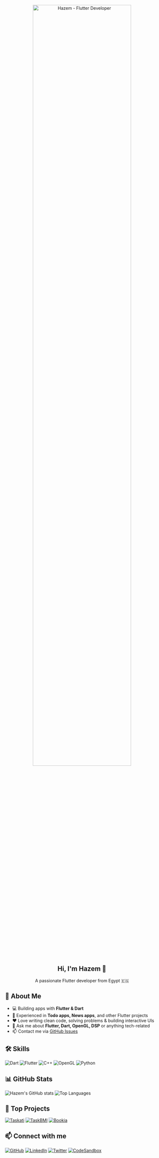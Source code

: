 <p align="center">
  <img width="80%" src="https://cdn.hashnode.com/res/hashnode/image/upload/v1594645715165/q01-kk5fR.png?w=1600&h=840&fit=crop&crop=entropy&auto=compress,format&format=webp" alt="Hazem - Flutter Developer">
</p>

<h2 align="center">Hi, I'm Hazem 👋</h2>
<p align="center">A passionate Flutter developer from Egypt 🇪🇬</p>

## 🚀 About Me
- 💻 Building apps with **Flutter & Dart**  
- 📱 Experienced in **Todo apps, News apps**, and other Flutter projects  
- ❤️ Love writing clean code, solving problems & building interactive UIs  
- 💬 Ask me about **Flutter, Dart, OpenGL, DSP** or anything tech-related  
- 📫 Contact me via [GitHub Issues](https://github.com/hazemmahmoudfathy/issues)

## 🛠 Skills
![Dart](https://img.shields.io/badge/Dart-0175C2?style=for-the-badge&logo=dart&logoColor=white)
![Flutter](https://img.shields.io/badge/Flutter-02569B?style=for-the-badge&logo=flutter&logoColor=white)
![C++](https://img.shields.io/badge/C++-00599C?style=for-the-badge&logo=c%2B%2B&logoColor=white)
![OpenGL](https://img.shields.io/badge/OpenGL-5586A4?style=for-the-badge&logo=opengl&logoColor=white)
![Python](https://img.shields.io/badge/Python-3776AB?style=for-the-badge&logo=python&logoColor=white)

## 📊 GitHub Stats
![Hazem's GitHub stats](https://github-readme-stats.vercel.app/api?username=hazemmahmoudf&show_icons=true&theme=radical)
![Top Languages](https://github-readme-stats.vercel.app/api/top-langs/?username=hazemmahmoudf&layout=compact&theme=radical)

## 📂 Top Projects
[![Taskati](https://github-readme-stats.vercel.app/api/pin/?username=hazemmahmoudf&repo=taskati&theme=radical)](https://github.com/hazemmahmoudf/taskati)
[![TaskBMI](https://github-readme-stats.vercel.app/api/pin/?username=hazemmahmoudf&repo=taskbmi&theme=radical)](https://github.com/hazemmahmoudf/taskbmi)
[![Bookia](https://github-readme-stats.vercel.app/api/pin/?username=hazemmahmoudf&repo=bookia&theme=radical)](https://github.com/hazemmahmoudf/bookia)

## 📫 Connect with me
[![GitHub](https://img.shields.io/badge/GitHub-100000?style=for-the-badge&logo=github&logoColor=white)](https://github.com/hazemmahmoudf)
[![LinkedIn](https://img.shields.io/badge/LinkedIn-0077B5?style=for-the-badge&logo=linkedin&logoColor=white)](https://www.linkedin.com/in/hazem-mahmoud-443ba7363)
[![Twitter](https://img.shields.io/badge/Twitter-1DA1F2?style=for-the-badge&logo=twitter&logoColor=white)](https://twitter.com/your-twitter)
[![CodeSandbox](https://img.shields.io/badge/CodeSandbox-000000?style=for-the-badge&logo=CodeSandbox&logoColor=white)](https://codesandbox.io/u/hazemmahmoudfathy)
